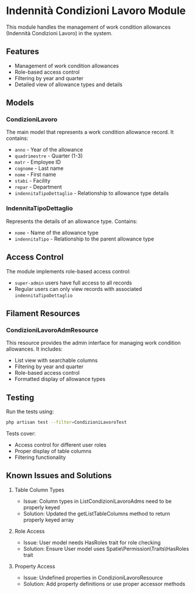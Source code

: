 # Indennità Condizioni Lavoro Module

This module handles the management of work condition allowances (Indennità Condizioni Lavoro) in the system.

## Features

- Management of work condition allowances
- Role-based access control
- Filtering by year and quarter
- Detailed view of allowance types and details

## Models

### CondizioniLavoro

The main model that represents a work condition allowance record. It contains:

- `anno` - Year of the allowance
- `quadrimestre` - Quarter (1-3)
- `matr` - Employee ID
- `cognome` - Last name
- `nome` - First name
- `stabi` - Facility
- `repar` - Department
- `indennitaTipoDettaglio` - Relationship to allowance type details

### IndennitaTipoDettaglio

Represents the details of an allowance type. Contains:

- `nome` - Name of the allowance type
- `indennitaTipo` - Relationship to the parent allowance type

## Access Control

The module implements role-based access control:

- `super-admin` users have full access to all records
- Regular users can only view records with associated `indennitaTipoDettaglio`

## Filament Resources

### CondizioniLavoroAdmResource

This resource provides the admin interface for managing work condition allowances. It includes:

- List view with searchable columns
- Filtering by year and quarter
- Role-based access control
- Formatted display of allowance types

## Testing

Run the tests using:

```bash
php artisan test --filter=CondizioniLavoroTest
```

Tests cover:
- Access control for different user roles
- Proper display of table columns
- Filtering functionality

## Known Issues and Solutions

1. Table Column Types
   - Issue: Column types in ListCondizioniLavoroAdms need to be properly keyed
   - Solution: Updated the getListTableColumns method to return properly keyed array

2. Role Access
   - Issue: User model needs HasRoles trait for role checking
   - Solution: Ensure User model uses Spatie\Permission\Traits\HasRoles trait

3. Property Access
   - Issue: Undefined properties in CondizioniLavoroResource
   - Solution: Add property definitions or use proper accessor methods
